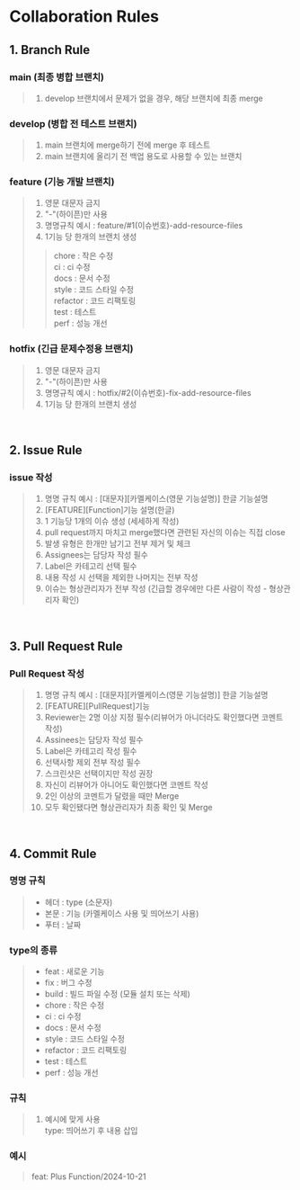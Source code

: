 # Collaboration Rules

## 1. Branch Rule

### main (최종 병합 브랜치)
> 1. develop 브랜치에서 문제가 없을 경우, 해당 브랜치에 최종 merge

### develop (병합 전 테스트 브랜치)
> 1. main 브랜치에 merge하기 전에 merge 후 테스트 <br>
> 2. main 브랜치에 올리기 전 백업 용도로 사용할 수 있는 브랜치 <br>

### feature (기능 개발 브랜치)
> 1. 영문 대문자 금지 <br>
> 2. "-"(하이픈)만 사용 <br>
> 3. 명명규칙 예시 : feature/#1(이슈번호)-add-resource-files <br>
> 4. 1기능 당 한개의 브랜치 생성 <br>
>> chore : 작은 수정 <br>
>> ci : ci 수정 <br>
>> docs : 문서 수정 <br>
>> style : 코드 스타일 수정 <br>
>> refactor : 코드 리팩토링 <br>
>> test : 테스트 <br>
>> perf : 성능 개선 <br>

### hotfix (긴급 문제수정용 브랜치)
> 1. 영문 대문자 금지
> 2. "-"(하이픈)만 사용
> 3. 명명규칙 예시 : hotfix/#2(이슈번호)-fix-add-resource-files
> 4. 1기능 당 한개의 브랜치 생성

<br/>

## 2. Issue Rule

### issue 작성
> 1. 명명 규칙 예시 : [대문자][카멜케이스(영문 기능설명)] 한글 기능설명 <br>
> 2. [FEATURE][Function]기능 설명(한글) <br>
> 3. 1 기능당 1개의 이슈 생성 (세세하게 작성) <br>
> 4. pull request까지 마치고 merge했다면 관련된 자신의 이슈는 직접 close <br>
> 5. 발생 유형은 한개만 남기고 전부 제거 및 체크 <br>
> 6. Assignees는 담당자 작성 필수 <br>
> 7. Label은 카테고리 선택 필수 <br>
> 8. 내용 작성 시 선택을 제외한 나머지는 전부 작성 <br>
> 9. 이슈는 형상관리자가 전부 작성 (긴급할 경우에만 다른 사람이 작성 - 형상관리자 확인)

<br/>

## 3. Pull Request Rule

### Pull Request 작성
> 1. 명명 규칙 예시 : [대문자][카멜케이스(영문 기능설명)] 한글 기능설명 <br>
> 2. [FEATURE][PullRequest]기능 <br>
> 3. Reviewer는 2명 이상 지정 필수(리뷰어가 아니더라도 확인했다면 코멘트 작성) <br>
> 4. Assinees는 담당자 작성 필수 <br>
> 5. Label은 카테고리 작성 필수 <br>
> 6. 선택사항 제외 전부 작성 필수 <br>
> 7. 스크린샷은 선택이지만 작성 권장 <br>
> 8. 자신이 리뷰어가 아니어도 확인했다면 코멘트 작성 <br>
> 9. 2인 이상의 코멘트가 달렸을 때만 Merge
> 10. 모두 확인됐다면 형상관리자가 최종 확인 및 Merge

<br/>

## 4. Commit Rule

### 명명 규칙
> - 헤더 : type (소문자) <br>
> - 본문 : 기능 (카멜케이스 사용 및 띄어쓰기 사용) <br>
> - 푸터 : 날짜 <br>

### type의 종류
> - feat : 새로운 기능 <br>
> - fix : 버그 수정 <br>
> - build : 빌드 파일 수정 (모듈 설치 또는 삭제) <br>
> - chore : 작은 수정 <br>
> - ci : ci 수정 <br>
> - docs : 문서 수정 <br>
> - style : 코드 스타일 수정 <br>
> - refactor : 코드 리팩토링 <br>
> - test : 테스트 <br>
> - perf : 성능 개선 <br>

### 규칙
> 1. 예시에 맞게 사용 <br>
> type: 띄어쓰기 후 내용 삽입

### 예시
> feat: Plus Function/2024-10-21
